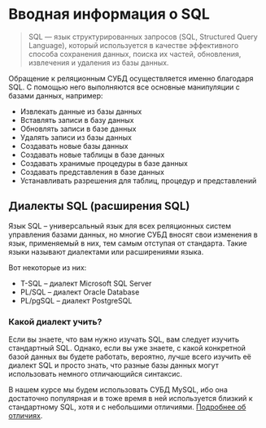 # Вводная информация о SQL

> SQL — язык структурированных запросов (SQL, Structured Query Language),
> который используется в качестве эффективного способа сохранения данных,
> поиска их частей, обновления, извлечения и удаления из базы данных.

Обращение к реляционным СУБД осуществляется именно благодаря SQL. С помощью него выполняются все основные манипуляции с базами данных, например:

- Извлекать данные из базы данных
- Вставлять записи в базу данных
- Обновлять записи в базе данных
- Удалять записи из базы данных
- Создавать новые базы данных
- Создавать новые таблицы в базе данных
- Создавать хранимые процедуры в базе данных
- Создавать представления в базе данных
- Устанавливать разрешения для таблиц, процедур и представлений

## Диалекты SQL (расширения SQL)

Язык SQL – универсальный язык для всех реляционных систем управления базами данных, но многие СУБД вносят свои
изменения в язык, применяемый в них, тем самым отступая от стандарта. Такие языки называют диалектами или расширениями языка.

Вот некоторые из них:

- T-SQL – диалект Microsoft SQL Server
- PL/SQL – диалект Oracle Database
- PL/pgSQL – диалект PostgreSQL

### Какой диалект учить?

Если вы знаете, что вам нужно изучать SQL, вам следует изучить стандартный SQL.
Однако, если вы уже знаете, с какой конкретной базой данных вы будете работать, вероятно, лучше всего изучить её диалект SQL и просто знать,
что разные базы данных могут использовать немного отличающийся синтаксис.

В нашем курсе мы будем использовать СУБД MySQL, ибо она достаточно популярная и в тоже время в ней используется
близкий к стандартному SQL, хотя и с небольшими отличиями. <a href="https://dev.mysql.com/doc/refman/8.0/en/differences-from-ansi.html" target="_blank"> Подробнее об отличиях</a>.
